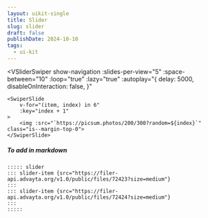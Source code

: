 ```yaml
---
layout: uikit-single
title: Slider
slug: slider
draft: false
publishDate: 2024-10-10
tags:
  - ui-kit
---
```


<script setup lang="ts">
import VSliderSwiper from 'UiKit/components/VSlider/VSliderSwiper.vue';
import { SwiperSlide } from 'swiper/vue';
</script>

<VSliderSwiper
    show-navigation
    :slides-per-view="5"
    :space-between="10"
    :loop="true"
    :lazy="true"
    :autoplay="{
        delay: 5000,
        disableOnInteraction: false,
    }"
>
    <SwiperSlide
        v-for="(item, index) in 6"
        :key="index + 1"
    >
        <img :src="`https://picsum.photos/200/300?random=${index}`" class="is--margin-top-0">
    </SwiperSlide>
</VSliderSwiper>


##### To add in markdown


```
::::: slider
::: slider-item {src="https://filer-api.advayta.org/v1.0/public/files/72423?size=medium"}
:::
::: slider-item {src="https://filer-api.advayta.org/v1.0/public/files/72424?size=medium"}
:::
:::::
```